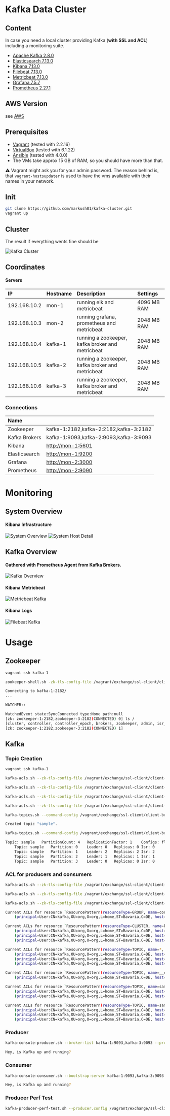 # Kafka Data Cluster

## Content

In case you need a local cluster providing Kafka (**with SSL and ACL**) including a monitoring suite.

* [Apache Kafka 2.8.0](http://kafka.apache.org/27/documentation.html)
* [Elasticsearch 7.13.0](https://www.elastic.co/guide/en/elasticsearch/reference/7.10/index.html)
* [Kibana 7.13.0](https://www.elastic.co/guide/en/kibana/7.10/index.html)
* [Filebeat 7.13.0](https://www.elastic.co/guide/en/beats/filebeat/7.10/index.html)
* [Metricbeat 7.13.0](https://www.elastic.co/guide/en/beats/metricbeat/7.10/index.html)
* [Grafana 7.5.7](https://grafana.com)
* [Prometheus 2.27.1](https://prometheus.io)

## AWS Version

see [AWS](AWS.md)

## Prerequisites

* [Vagrant](https://www.vagrantup.com) (tested with 2.2.16)
* [VirtualBox](http://virtualbox.org) (tested with 6.1.22)
* [Ansible](http://docs.ansible.com/ansible/index.html) (tested with 4.0.0)
* The VMs take approx 15 GB of RAM, so you should have more than that.


:warning: Vagrant might ask you for your admin password. The reason behind is, that `vagrant-hostsupdater` is used to have the vms available with their names in your network.

## Init

```bash
git clone https://github.com/markush81/kafka-cluster.git
vagrant up
```

## Cluster

The result if everything wents fine should be

![Kafka Cluster](doc/kafka-cluster.png)


## Coordinates

#### Servers

| IP | Hostname | Description | Settings |
|:--- |:-- |:-- |:-- |
|192.168.10.2|mon-1|running elk and metricbeat | 4096 MB RAM |
|192.168.10.3|mon-2|running grafana, prometheus and metricbeat | 2048 MB RAM |
|192.168.10.4|kafka-1|running a zookeeper, kafka broker and metricbeat | 2048 MB RAM |
|192.168.10.5|kafka-2|running a zookeeper, kafka broker and metricbeat | 2048 MB RAM |
|192.168.10.6|kafka-3|running a zookeeper, kafka broker and metricbeat | 2048 MB RAM |


### Connections

| Name | |
|:-- |:-- |
|Zookeeper|kafka-1:2182,kafka-2:2182,kafka-3:2182|
|Kafka Brokers|kafka-1:9093,kafka-2:9093,kafka-3:9093|
|Kibana|[http://mon-1:5601](http://mon-1:5601)|
|Elasticsearch|[http://mon-1:9200](http://mon-1:9200)|
|Grafana|[http://mon-2:3000](http://mon-2:3000)|
|Prometheus|[http://mon-2:9090](http://mon-2:9090)|

# Monitoring

## System Overview

#### Kibana Infrastructure

![System Overview](doc/system.png)
![System Host Detail](doc/system_detail.png)


## Kafka Overview

#### Gathered with Prometheus Agent from Kafka Brokers.

![Kafka Overview](doc/kafka_overview.png)

#### Kibana Metricbeat

![Metricbeat Kafka](doc/metricbeat_kafka.png)

#### Kibana Logs

![Filebeat Kafka](doc/filbeat_kafka.png)

# Usage

## Zookeeper

```bash
vagrant ssh kafka-1

zookeeper-shell.sh -zk-tls-config-file /vagrant/exchange/ssl-client/client-zookeeper-ssl.properties kafka-1:2182/

Connecting to kafka-1:2182/
...

WATCHER::

WatchedEvent state:SyncConnected type:None path:null
[zk: zookeeper-1:2182,zookeeper-3:2182(CONNECTED) 0] ls /
[cluster, controller, controller_epoch, brokers, zookeeper, admin, isr_change_notification, consumers, config]
[zk: zookeeper-1:2182,zookeeper-3:2182(CONNECTED) 1]

```

## Kafka

### Topic Creation

```bash
vagrant ssh kafka-1

kafka-acls.sh --zk-tls-config-file /vagrant/exchange/ssl-client/client-zookeeper-ssl.properties --authorizer-properties zookeeper.connect=kafka-1:2182 --add --operation Create --cluster --allow-principal User:CN=kafka,OU=org,O=org,L=home,ST=Bavaria,C=DE

kafka-acls.sh --zk-tls-config-file /vagrant/exchange/ssl-client/client-zookeeper-ssl.properties --authorizer-properties zookeeper.connect=kafka-1:2182 --add --operation Create --topic '*' --allow-principal User:CN=kafka,OU=org,O=org,L=home,ST=Bavaria,C=DE

kafka-acls.sh --zk-tls-config-file /vagrant/exchange/ssl-client/client-zookeeper-ssl.properties --authorizer-properties zookeeper.connect=kafka-1:2182 --add --operation Describe --topic '*' --allow-principal User:CN=kafka,OU=org,O=org,L=home,ST=Bavaria,C=DE

kafka-acls.sh --zk-tls-config-file /vagrant/exchange/ssl-client/client-zookeeper-ssl.properties --authorizer-properties zookeeper.connect=kafka-1:2182 --add --operation DescribeConfigs --topic '*' --allow-principal User:CN=kafka,OU=org,O=org,L=home,ST=Bavaria,C=DE
```

```bash
kafka-topics.sh --command-config /vagrant/exchange/ssl-client/client-broker-ssl.properties --bootstrap-server kafka-1:9093 --create --replication-factor 1 --partitions 4 --topic sample

```

```bash
Created topic "sample".
```

```bash
kafka-topics.sh --command-config /vagrant/exchange/ssl-client/client-broker-ssl.properties --bootstrap-server kafka-1:9093 --topic sample --describe
```

```bash
Topic: sample	PartitionCount: 4	ReplicationFactor: 1	Configs: flush.ms=1000,segment.bytes=1073741824
	Topic: sample	Partition: 0	Leader: 0	Replicas: 0	Isr: 0
	Topic: sample	Partition: 1	Leader: 2	Replicas: 2	Isr: 2
	Topic: sample	Partition: 2	Leader: 1	Replicas: 1	Isr: 1
	Topic: sample	Partition: 3	Leader: 0	Replicas: 0	Isr: 0
```

### ACL for producers and consumers

```bash
kafka-acls.sh --zk-tls-config-file /vagrant/exchange/ssl-client/client-zookeeper-ssl.properties --authorizer-properties zookeeper.connect=kafka-1:2182 --add --producer --topic sample --allow-principal User:CN=kafka,OU=org,O=org,L=home,ST=Bavaria,C=DE

kafka-acls.sh --zk-tls-config-file /vagrant/exchange/ssl-client/client-zookeeper-ssl.properties --authorizer-properties zookeeper.connect=kafka-1:2182 --add --consumer --topic sample --allow-principal User:CN=kafka,OU=org,O=org,L=home,ST=Bavaria,C=DE  --group console --resource-pattern-type PREFIXED
```

```bash
kafka-acls.sh --zk-tls-config-file /vagrant/exchange/ssl-client/client-zookeeper-ssl.properties --authorizer-properties zookeeper.connect=kafka-1:2182 --list

```

```bash
Current ACLs for resource `ResourcePattern(resourceType=GROUP, name=console, patternType=PREFIXED)`:
 	(principal=User:CN=kafka,OU=org,O=org,L=home,ST=Bavaria,C=DE, host=*, operation=READ, permissionType=ALLOW)

Current ACLs for resource `ResourcePattern(resourceType=CLUSTER, name=kafka-cluster, patternType=LITERAL)`:
 	(principal=User:CN=kafka,OU=org,O=org,L=home,ST=Bavaria,C=DE, host=*, operation=CLUSTER_ACTION, permissionType=ALLOW)
	(principal=User:CN=kafka,OU=org,O=org,L=home,ST=Bavaria,C=DE, host=*, operation=DESCRIBE, permissionType=ALLOW)
	(principal=User:CN=kafka,OU=org,O=org,L=home,ST=Bavaria,C=DE, host=*, operation=CREATE, permissionType=ALLOW)

Current ACLs for resource `ResourcePattern(resourceType=TOPIC, name=*, patternType=LITERAL)`:
 	(principal=User:CN=kafka,OU=org,O=org,L=home,ST=Bavaria,C=DE, host=*, operation=CREATE, permissionType=ALLOW)
	(principal=User:CN=kafka,OU=org,O=org,L=home,ST=Bavaria,C=DE, host=*, operation=DESCRIBE, permissionType=ALLOW)
	(principal=User:CN=kafka,OU=org,O=org,L=home,ST=Bavaria,C=DE, host=*, operation=DESCRIBE_CONFIGS, permissionType=ALLOW)

Current ACLs for resource `ResourcePattern(resourceType=TOPIC, name=__consumer_offsets, patternType=LITERAL)`:
 	(principal=User:CN=kafka,OU=org,O=org,L=home,ST=Bavaria,C=DE, host=*, operation=DESCRIBE, permissionType=ALLOW)

Current ACLs for resource `ResourcePattern(resourceType=TOPIC, name=sample, patternType=PREFIXED)`:
 	(principal=User:CN=kafka,OU=org,O=org,L=home,ST=Bavaria,C=DE, host=*, operation=DESCRIBE, permissionType=ALLOW)
	(principal=User:CN=kafka,OU=org,O=org,L=home,ST=Bavaria,C=DE, host=*, operation=READ, permissionType=ALLOW)

Current ACLs for resource `ResourcePattern(resourceType=TOPIC, name=sample, patternType=LITERAL)`:
 	(principal=User:CN=kafka,OU=org,O=org,L=home,ST=Bavaria,C=DE, host=*, operation=WRITE, permissionType=ALLOW)
	(principal=User:CN=kafka,OU=org,O=org,L=home,ST=Bavaria,C=DE, host=*, operation=CREATE, permissionType=ALLOW)
	(principal=User:CN=kafka,OU=org,O=org,L=home,ST=Bavaria,C=DE, host=*, operation=DESCRIBE, permissionType=ALLOW)
```

### Producer

```bash
kafka-console-producer.sh --broker-list kafka-1:9093,kafka-3:9093 --producer.config /vagrant/exchange/ssl-client/client-broker-ssl.properties --topic sample

Hey, is Kafka up and running?
```

### Consumer

```bash
kafka-console-consumer.sh --bootstrap-server kafka-1:9093,kafka-3:9093 --consumer.config /vagrant/exchange/ssl-client/client-broker-ssl.properties  --group console-1 --topic sample --from-beginning

Hey, is Kafka up and running?
```

### Producer Perf Test

```bash
kafka-producer-perf-test.sh --producer.config /vagrant/exchange/ssl-client/client-broker-ssl.properties --producer-props bootstrap.servers="kafka-1:9093,kafka-2:9093,kafka-3:9093" --topic sample --num-records 2000 --throughput 100 --record-size 256

```
